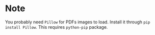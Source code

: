 # Note
You probably need `Pillow` for PDFs images to load. Install it through `pip install Pillow`. This requires `python-pip` package.
